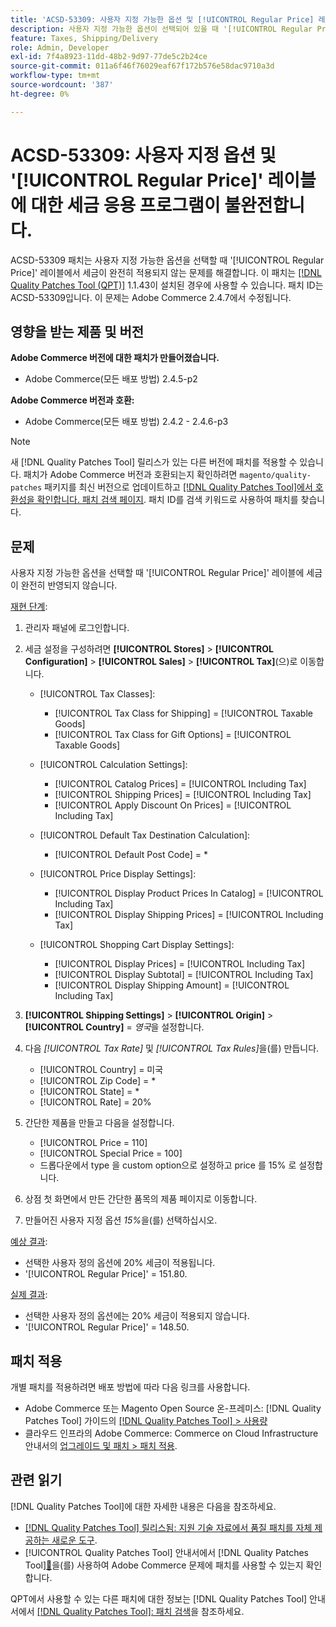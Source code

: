 ```yaml
---
title: 'ACSD-53309: 사용자 지정 가능한 옵션 및 [!UICONTROL Regular Price] 레이블에 대한 세금 응용 프로그램이 불완전합니다.'
description: 사용자 지정 가능한 옵션이 선택되어 있을 때 '[!UICONTROL Regular Price]' 레이블에 세금이 완전히 적용되지 않는 Adobe Commerce 문제를 해결하려면 ACSD-53309 패치를 적용합니다.
feature: Taxes, Shipping/Delivery
role: Admin, Developer
exl-id: 7f4a8923-11dd-48b2-9d97-77de5c2b24ce
source-git-commit: 011a6f46f76029eaf67f172b576e58dac9710a3d
workflow-type: tm+mt
source-wordcount: '387'
ht-degree: 0%

---
```


# ACSD-53309: 사용자 지정 옵션 및 &#39;[!UICONTROL Regular Price]&#39; 레이블에 대한 세금 응용 프로그램이 불완전합니다.

ACSD-53309 패치는 사용자 지정 가능한 옵션을 선택할 때 &#39;[!UICONTROL Regular Price]&#39; 레이블에서 세금이 완전히 적용되지 않는 문제를 해결합니다. 이 패치는 [[!DNL Quality Patches Tool (QPT)]](https://experienceleague.adobe.com/en/docs/commerce-operations/tools/quality-patches-tool/quality-patches-tool-to-self-serve-quality-patches) 1.1.43이 설치된 경우에 사용할 수 있습니다. 패치 ID는 ACSD-53309입니다. 이 문제는 Adobe Commerce 2.4.7에서 수정됩니다.

## 영향을 받는 제품 및 버전

**Adobe Commerce 버전에 대한 패치가 만들어졌습니다.**

* Adobe Commerce(모든 배포 방법) 2.4.5-p2

**Adobe Commerce 버전과 호환:**

* Adobe Commerce(모든 배포 방법) 2.4.2 - 2.4.6-p3

>[!NOTE]
>
>새 [!DNL Quality Patches Tool] 릴리스가 있는 다른 버전에 패치를 적용할 수 있습니다. 패치가 Adobe Commerce 버전과 호환되는지 확인하려면 `magento/quality-patches` 패키지를 최신 버전으로 업데이트하고 [[!DNL Quality Patches Tool]에서 호환성을 확인합니다. 패치 검색 페이지](https://experienceleague.adobe.com/tools/commerce-quality-patches/index.html). 패치 ID를 검색 키워드로 사용하여 패치를 찾습니다.

## 문제

사용자 지정 가능한 옵션을 선택할 때 &#39;[!UICONTROL Regular Price]&#39; 레이블에 세금이 완전히 반영되지 않습니다.

<u>재현 단계</u>:

1. 관리자 패널에 로그인합니다.
1. 세금 설정을 구성하려면 **[!UICONTROL Stores]** > **[!UICONTROL Configuration]** > **[!UICONTROL Sales]** > **[!UICONTROL Tax]**(으)로 이동합니다.

   * [!UICONTROL Tax Classes]:

      * [!UICONTROL Tax Class for Shipping] = [!UICONTROL Taxable Goods]
      * [!UICONTROL Tax Class for Gift Options] = [!UICONTROL Taxable Goods]

   * [!UICONTROL Calculation Settings]:

      * [!UICONTROL Catalog Prices] = [!UICONTROL Including Tax]
      * [!UICONTROL Shipping Prices] = [!UICONTROL Including Tax]
      * [!UICONTROL Apply Discount On Prices] = [!UICONTROL Including Tax]

   * [!UICONTROL Default Tax Destination Calculation]:

      * [!UICONTROL Default Post Code] = *

   * [!UICONTROL Price Display Settings]:

      * [!UICONTROL Display Product Prices In Catalog] = [!UICONTROL Including Tax]
      * [!UICONTROL Display Shipping Prices] = [!UICONTROL Including Tax]

   * [!UICONTROL Shopping Cart Display Settings]:

      * [!UICONTROL Display Prices] = [!UICONTROL Including Tax]
      * [!UICONTROL Display Subtotal] = [!UICONTROL Including Tax]
      * [!UICONTROL Display Shipping Amount] = [!UICONTROL Including Tax]

1. **[!UICONTROL Shipping Settings]** > **[!UICONTROL Origin]** > **[!UICONTROL Country]** = *영국*&#x200B;을 설정합니다.

1. 다음 *[!UICONTROL Tax Rate]* 및 *[!UICONTROL Tax Rules]*&#x200B;을(를) 만듭니다.

   * [!UICONTROL Country] = 미국
   * [!UICONTROL Zip Code] = *
   * [!UICONTROL State] = *
   * [!UICONTROL Rate] = 20%
1. 간단한 제품을 만들고 다음을 설정합니다.
   * [!UICONTROL Price = 110]
   * [!UICONTROL Special Price = 100]
   * 드롭다운에서 type 을 custom option으로 설정하고 price 를 15% 로 설정합니다.
1. 상점 첫 화면에서 만든 간단한 품목의 제품 페이지로 이동합니다.
1. 만들어진 사용자 지정 옵션 *15%*&#x200B;을(를) 선택하십시오.

<u>예상 결과</u>:

* 선택한 사용자 정의 옵션에 20% 세금이 적용됩니다.
* &#39;[!UICONTROL Regular Price]&#39; = 151.80.

<u>실제 결과</u>:

* 선택한 사용자 정의 옵션에는 20% 세금이 적용되지 않습니다.
* &#39;[!UICONTROL Regular Price]&#39; = 148.50.

## 패치 적용

개별 패치를 적용하려면 배포 방법에 따라 다음 링크를 사용합니다.

* Adobe Commerce 또는 Magento Open Source 온-프레미스: [!DNL Quality Patches Tool] 가이드의 [[!DNL Quality Patches Tool] > 사용량](/help/tools/quality-patches-tool/usage.md)
* 클라우드 인프라의 Adobe Commerce: Commerce on Cloud Infrastructure 안내서의 [업그레이드 및 패치 > 패치 적용](https://experienceleague.adobe.com/docs/commerce-cloud-service/user-guide/develop/upgrade/apply-patches.html).

## 관련 읽기

[!DNL Quality Patches Tool]에 대한 자세한 내용은 다음을 참조하세요.

* [[!DNL Quality Patches Tool] 릴리스됨: 지원 기술 자료에서 품질 패치를 자체 제공하는 새로운 도구](https://experienceleague.adobe.com/en/docs/commerce-operations/tools/quality-patches-tool/quality-patches-tool-to-self-serve-quality-patches).
* [!UICONTROL Quality Patches Tool] 안내서에서  [!DNL Quality Patches Tool][&#128279;](/help/tools/quality-patches-tool/patches-available-in-qpt/check-patch-for-magento-issue-with-magento-quality-patches.md)을(를) 사용하여 Adobe Commerce 문제에 패치를 사용할 수 있는지 확인합니다.


QPT에서 사용할 수 있는 다른 패치에 대한 정보는 [!DNL Quality Patches Tool] 안내서에서 [[!DNL Quality Patches Tool]: 패치 검색](https://experienceleague.adobe.com/tools/commerce-quality-patches/index.html)을 참조하세요.
